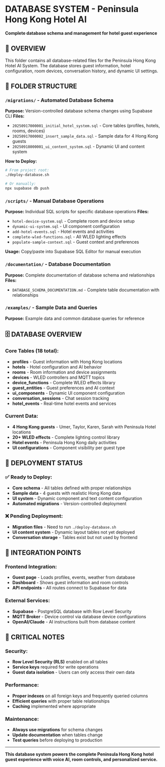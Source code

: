 # DATABASE SYSTEM - Peninsula Hong Kong Hotel AI
**Complete database schema and management for hotel guest experience**

## 🎯 OVERVIEW
This folder contains all database-related files for the Peninsula Hong Kong Hotel AI System. The database stores guest information, hotel configuration, room devices, conversation history, and dynamic UI settings.

## 📁 FOLDER STRUCTURE

### `/migrations/` - Automated Database Schema
**Purpose:** Version-controlled database schema changes using Supabase CLI
**Files:**
- `20250917000001_initial_hotel_system.sql` - Core tables (profiles, hotels, rooms, devices)
- `20250917000002_insert_sample_data.sql` - Sample data for 4 Hong Kong guests
- `20250918000001_ui_content_system.sql` - Dynamic UI and content system

**How to Deploy:**
```bash
# From project root:
./deploy-database.sh

# Or manually:
npx supabase db push
```

### `/scripts/` - Manual Database Operations
**Purpose:** Individual SQL scripts for specific database operations
**Files:**
- `hotel-device-system.sql` - Complete room and device setup
- `dynamic-ui-system.sql` - UI component configuration
- `add-hotel-events.sql` - Hotel events and activities
- `complete-wled-functions.sql` - All WLED lighting effects
- `populate-sample-context.sql` - Guest context and preferences

**Usage:** Copy/paste into Supabase SQL Editor for manual execution

### `/documentation/` - Database Documentation
**Purpose:** Complete documentation of database schema and relationships
**Files:**
- `DATABASE_SCHEMA_DOCUMENTATION.md` - Complete table documentation with relationships

### `/examples/` - Sample Data and Queries
**Purpose:** Example data and common database queries for reference

## 🗄️ DATABASE OVERVIEW

### Core Tables (18 total):
- **profiles** - Guest information with Hong Kong locations
- **hotels** - Hotel configuration and AI behavior
- **rooms** - Room information and device assignments  
- **devices** - WLED controllers and MQTT topics
- **device_functions** - Complete WLED effects library
- **guest_entities** - Guest preferences and AI context
- **ui_components** - Dynamic UI component configuration
- **conversation_sessions** - Chat session tracking
- **hotel_events** - Real-time hotel events and services

### Current Data:
- **4 Hong Kong guests** - Umer, Taylor, Karen, Sarah with Peninsula Hotel locations
- **20+ WLED effects** - Complete lighting control library
- **Hotel events** - Peninsula Hong Kong daily activities
- **UI configurations** - Component visibility per guest type

## 🔧 DEPLOYMENT STATUS

### ✅ Ready to Deploy:
- **Core schema** - All tables defined with proper relationships
- **Sample data** - 4 guests with realistic Hong Kong data
- **UI system** - Dynamic component and text content configuration
- **Automated migrations** - Version-controlled deployment

### ❌ Pending Deployment:
- **Migration files** - Need to run `./deploy-database.sh`
- **UI content system** - Dynamic layout tables not yet deployed
- **Conversation storage** - Tables exist but not used by frontend

## 🔗 INTEGRATION POINTS

### Frontend Integration:
- **Guest page** - Loads profiles, events, weather from database
- **Dashboard** - Shows guest information and room controls
- **API endpoints** - All routes connect to Supabase for data

### External Services:
- **Supabase** - PostgreSQL database with Row Level Security
- **MQTT Broker** - Device control via database device configurations
- **OpenAI/Claude** - AI instructions built from database content

## 🚨 CRITICAL NOTES

### Security:
- **Row Level Security (RLS)** enabled on all tables
- **Service keys** required for write operations
- **Guest data isolation** - Users can only access their own data

### Performance:
- **Proper indexes** on all foreign keys and frequently queried columns
- **Efficient queries** with proper table relationships
- **Caching** implemented where appropriate

### Maintenance:
- **Always use migrations** for schema changes
- **Update documentation** when tables change
- **Test queries** before deploying to production

---

**This database system powers the complete Peninsula Hong Kong hotel guest experience with voice AI, room controls, and personalized service.**
